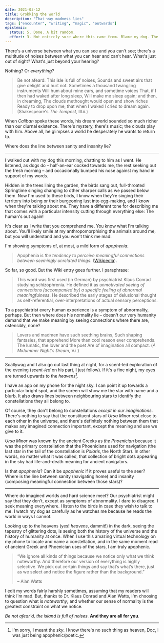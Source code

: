 ```yaml
---
date: 2021-03-12
title: Grokking the world
description: "That way madness lies"
tags: ["encounter", "writing", "magic", "outwards"]
epistemic:
  status: 5. Done. A bit random.
  effort: 3. Not entirely sure where this came from. Blame my dog. The birds. Definitely the stars.
---
```


There's a universe between what you can see and you can't see; there's a multitude of noises between what you can hear and can't hear. What's just out of sight? What's just beyond your hearing?

Nothing? Or _everything_?

> Be not afeard. This isle is full of noises,
> Sounds and sweet airs that give delight and hurt not.
> Sometimes a thousand twangling instruments
> Will hum about mine ears, and sometime voices
> That, if I then had waked after long sleep,
> Will make me sleep again; and then, in dreaming,
> The clouds methought would open and show riches
> Ready to drop upon me, that when I waked
> I cried to dream again. (Shakespeare's _The Tempest_, III.ii.)

When _Caliban_ spoke these words, his dream world sounded so much richer than our diurnal existence. There's mystery, there's music; the clouds play with him. Above all, he glimpses a world he desperately he wants to return to.

Where does the line between sanity and insanity lie?

---

I walked out with my dog this morning, chatting to him as I went. He listened, as dogs do – half-an-ear cocked towards me, the rest seeking out the fresh morning – and occasionally bumped his nose against my hand in support of my words.

Hidden in the trees lining the garden, the birds sang out, full-throated Springtime singing changing to other sharper calls as we passed below them. Now I'm used to these birds, I know when they're singing their territory into being or their burgeoning lust into egg-making, and I know when they're talking about me. They have a different tone for describing me that comes with a particular intensity cutting through everything else: The human's out again!

It's clear as I write that you comprehend me. You know what I'm talking about. You'll likely smile at my anthropomorphising the animals around me, but you will understand and you won't think me mad.

I'm showing symptoms of, at most, a mild form of _apophenia_.

> Apophenia is _the tendency to perceive meaningful connections between seemingly unrelated things_. ([Wikipedia](https://en.wikipedia.org/wiki/Apophenia)).

So far, so good. But the Wiki entry goes further. I paraphrase:

> This word was first used (in German) by psychiatrist Klaus Conrad studying schizophrenia. He defined it as _unmotivated seeing of connections [accompanied by] a specific feeling of abnormal meaningfulness_. He described the early stages of delusional thought as self-referential, over-interpretations of actual sensory perceptions.

To a psychiatrist every human experience is a symptom of abnormality, perhaps. But then where does his normality lie – doesn't our very humanity demand that we make meaning by seeing connections where there are, ostensibly, none?

> Lovers and madmen have such seething brains,
> Such shaping fantasies, that apprehend
> More than cool reason ever comprehends.
> The lunatic, the lover and the poet
> Are of imagination all compact. (_A Midummer Night's Dream_, V.i.)

---

Scallywag and I also go out last thing at night, for a scent-led exploration of the evening (_scent-led_ on his part, I just follow). If it's a fine night, my eyes are turned upwards to the _heavens_[^fn-oops].

[^fn-oops]: I'm sorry, I meant the _sky_. I know there's no such thing as heaven, Doc, I was just being apophenic/poetic.

I have an app on my phone for the night sky. I can point it up towards a particular bright spot, and the screen will show me the star with name and a blurb. It also draws lines between neighbouring stars to identify the constellations they all belong to.

Of course, they don't belong to constellations _except in our imaginations_. There's nothing to say that the constituent stars of _Ursa Minor_ rest close to each other in the universe, and there's definitely nothing between them that makes any imagined connection important, except the meaning and use we give to it.

_Ursa Minor_ was known by the ancient Greeks as _the Phoenician_ because it was the primary constellation that the Phoenicians used for navigation (the last star in the tail of the constellation is _Polaris_, the North Star). In other words, no matter what it was called, that collection of bright dots appearing in the sky had life-and-death meaning for ancient navigators.

Is that _apophenia_? Can it be _apophenic_ if it proves useful to the seer? Where is the line between sanity (navigating home) and insanity (composing meaningful connection between those stars)?

---

Where do imagined worlds and hard science meet? Our psychiatrist might say that they don't, except as symptoms of abnormality. I dare to disagree. I seek meaning everywhere. I listen to the birds in case they wish to talk to me. I watch my dog as carefully as he watches me because he reads the world in ways I cannot.

Looking up to the heavens (yes! _heavens_, dammit!) in the dark, seeing the tapestry of glittering dots, is seeing both the history of the universe and the history of humanity at once. When I use this amazing virtual technology on my phone to locate and name a constellation, and in the same moment read of ancient Greek and Phoenician uses of the stars, I am truly apophenic.

> “We ignore all kinds of things because we notice only what we think noteworthy. And therefore our version of everything is highly selective. We pick out certain things and say that’s what’s there, just as we select and notice the figure rather than the background.”
>
> – Alan Watts

I edit my words fairly harshly sometimes, assuming that my readers will think I'm mad. But, thanks to Dr. Klaus Conrad and Alan Watts, I'm choosing to question what is _noteworthy_, and whether our sense of normality is the greatest constraint on what we notice.

_Be not afear'd, the island is full of noises_. **And they are all for you**.
